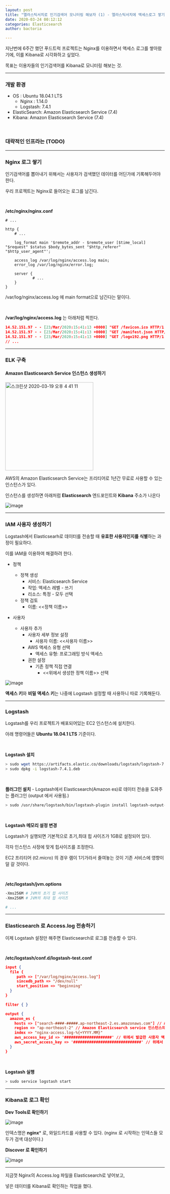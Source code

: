 ```yaml
---
layout: post
title: "엘라스틱서치로 인기검색어 모니터링 해보자 (1) - 엘라스틱서치에 액세스로그 쌓기"
date: 2020-03-24 00:12:12
categories: Elasticsearch
author: bactoria

---
```


지난번에 6주간 했던 푸드트럭 프로젝트는 Nginx를 이용하면서 액세스 로그를 쌓아왔기에, 이를 Kibana로 시각화하고 싶었다.

목표는  이용자들의 인기검색어를 Kibana로 모니터링 해보는 것.

---

### 개발 환경

- OS : Ubuntu 18.04.1 LTS
  - Nginx : 1.14.0
  - Logstash: 7.4.1
- ElasticSearch: Amazon Elasticsearch Service (7.4)
- Kibana: Amazon Elasticsearch Service (7.4)

&nbsp;

### 대략적인 인프라는 (TODO)



---



### Nginx 로그 쌓기

인기검색어를 뽑아내기 위해서는 사용자가 검색했던 데이터를 어딘가에 기록해두어야 한다.

우리 프로젝트는 Nginx로 들어오는 로그를 남긴다.

&nbsp;

**/etc/nginx/nginx.conf**

```nginx
# ...

http {
    # ...
  
    log_format main '$remote_addr - $remote_user [$time_local] "$request" $status $body_bytes_sent "$http_referer" "$http_user_agent"';
  
    access_log /var/log/nginx/access.log main;
    error_log /var/log/nginx/error.log;

    server {
		    # ...
    }
}
```

/var/log/nginx/access.log 에 main format으로 남긴다는 말이다.

&nbsp;

**/var/log/nginx/access.log** 는 아래처럼 찍힌다.

```json
14.52.151.97 - - [23/Mar/2020:15:41:13 +0000] "GET /favicon.ico HTTP/1.1" 200 292 "https://food-truck.shop/" "Mozilla/5.0 (Macintosh; Intel Mac OS X 10_15_3) AppleWebKit/537.36 (KHTML, like Gecko) Chrome/80.0.3987.149 Safari/537.36"
14.52.151.97 - - [23/Mar/2020:15:41:13 +0000] "GET /manifest.json HTTP/1.1" 304 0 "https://food-truck.shop/" "Mozilla/5.0 (Macintosh; Intel Mac OS X 10_15_3) AppleWebKit/537.36 (KHTML, like Gecko) Chrome/80.0.3987.149 Safari/537.36"
14.52.151.97 - - [23/Mar/2020:15:41:13 +0000] "GET /logo192.png HTTP/1.1" 304 0 "https://food-truck.shop/" "Mozilla/5.0 (Macintosh; Intel Mac OS X 10_15_3) AppleWebKit/537.36 (KHTML, like Gecko) Chrome/80.0.3987.149 Safari/537.36"
// ...
```



---



### ELK  구축

#### Amazon Elasticsearch Service 인스턴스 생성하기

<img width="278" alt="스크린샷 2020-03-19 오후 4 41 11" src="https://user-images.githubusercontent.com/25674959/77043244-75602180-6a00-11ea-9ac4-7191379e279d.png">

AWS의 Amazon Elasticsearch Service는 프리티어로 1년간 무료로 사용할 수 있는 인스턴스가 있다.



인스턴스를 생성하면 아래처럼 **Elasticsearch** 엔드포인트와 **Kibana** 주소가 나온다

![image](https://user-images.githubusercontent.com/25674959/77338780-2acb0600-6d6e-11ea-8a68-3695ded263d6.png)



---



### IAM 사용자 생성하기

Logstash에서 Elasticsearh로 데이터를 전송할 때 **유효한 사용자인지를 식별**하는 과정이 필요하다.

이를 IAM을 이용하여 해결하려 한다.

- 정책
  - 정책 생성
    - 서비스: Elasticsearch Service
    - 작업: 액세스 레벨 - 쓰기
    - 리소스: 특정 - 모두 선택
  - 정책 검토
    - 이름: <<정책 이름>>



- 사용자
  - 사용자 추가
    - 사용자 세부 정보 설정
      - 사용자 이름: <<사용자 이름>>
    - AWS 액세스 유형 선택
      - 액세스 유형: 프로그래밍 방식 액세스
    - 권한 설정
      - 기존 정책 직접 연결
        - <<위에서 생성한 정책 이름>> 선택



![image](https://user-images.githubusercontent.com/25674959/77045006-c4f41c80-6a03-11ea-9d50-cb0d8571f5f4.png)

**액세스 키**와 **비밀 액세스 키**는 나중에 Logstash 설정할 때 사용하니 따로 기록해둔다.



---



### Logstash

Logstash를 우리 프로젝트가 배포되어있는 EC2 인스턴스에 설치한다.

아래 명령어들은 **Ubuntu 18.04.1 LTS** 기준이다.

&nbsp;

**Logstash 설치**

```bash
> sudo wget https://artifacts.elastic.co/downloads/logstash/logstash-7.4.1.deb
> sudo dpkg -i logstash-7.4.1.deb
```

&nbsp;

**플러그인 설치** - Logstash에서 Elasticsearch(Amazon es)로 데이터 전송을 도와주는 플러그인 (output 에서 사용됨.)

```bash
> sudo /usr/share/logstash/bin/logstash-plugin install logstash-output-amazon_es
```

&nbsp;

**Logstash 메모리 설정 변경**

Logstash가 실행되면 기본적으로 초기,최대 힙 사이즈가 1GB로 설정되어 있다.

각자 인스턴스 사정에 맞게 힙사이즈를 조정한다.

EC2 프리티어 (t2.micro) 의 경우 램이 1기가라서 줄여놓는 것이 기존 서비스에 영향이 덜 갈 것이다.

&nbsp;

**/etc/logstash/jvm.options**

```bash
-Xms256M # JVM의 초기 힙 사이즈
-Xmx256M # JVM의 최대 힙 사이즈

# ...
```



---



### Elasticsearch 로 Access.log 전송하기

이제 Logstash 설정만 해주면 Elasticsearch로 로그를 전송할 수 있다.

&nbsp;

**/etc/logstash/conf.d/logstash-test.conf**

```json
input {
  file {
     path => ["/var/log/nginx/access.log"]
   	 sincedb_path => "/dev/null"
     start_position => "beginning"
  }
}

filter { }

output {
  amazon_es {
    hosts => ["search-####-#####.ap-northeast-2.es.amazonaws.com"] // Amazon Elasticsearch service 엔드포인트
    region => "ap-northeast-2" // Amazon Elasticsearch service 인스턴스의 지역
    index => "nginx-access.log-%{+YYYY.MM}"
    aws_access_key_id => '#####################' // 위에서 발급한 사용자 액세스 키
    aws_secret_access_key => '##############################' // 위에서 발급한 사용자 비밀 액세스 키
  }
}
```

&nbsp;

**Logstash 실행**

```bash
> sudo service logstash start
```



---

### Kibana로 로그 확인



**Dev Tools로 확인하기**

![image](https://user-images.githubusercontent.com/25674959/77335056-fd2f8e00-6d68-11ea-9934-3901bc458371.png)

인덱스명은 **nginx*** 로, 와일드카드를 사용할 수 있다. (nginx 로 시작하는 인덱스들 모두가 검색 대상이다.)



**Discover 로 확인하기**

![image](https://user-images.githubusercontent.com/25674959/77335305-53043600-6d69-11ea-9539-87c7f7958641.png)



---



지금껏 Nginx의 Access.log 파일을 Elasticsearch로 넣어보고,

넣은 데이터를 Kibana로 확인하는 작업을 했다.

